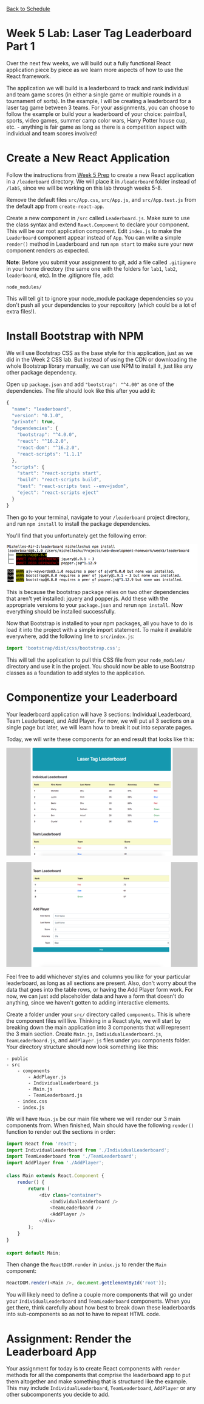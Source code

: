 [Back to Schedule](../schedule.md)

# Week 5 Lab: Laser Tag Leaderboard Part 1

Over the next few weeks, we will build out a fully functional React application piece by piece as we learn more aspects of how to use the React framework.

The application we will build is a leaderboard to track and rank individual and team game scores (in either a single game or multiple rounds in a tournament of sorts). In the example, I will be creating a leaderboard for a laser tag game between 3 teams. For your assignments, you can choose to follow the example or build your a leaderboard of your choice: paintball, sports, video games, summer camp color wars, Harry Potter house cup, etc. - anything is fair game as long as there is a competition aspect with individual and team scores involved!

# Create a New React Application

Follow the instructions from [Week 5 Prep](../prep/05.md) to create a new React application in a `/leaderboard` directory. We will place it in `/leaderboard` folder instead of `/lab5`, since we will be working on this lab through weeks 5-8.

Remove the default files `src/App.css`, `src/App.js`, and `src/App.test.js` from the default app from `create-react-app`.

Create a new component in `/src` called `Leaderboard.js`. Make sure to use the class syntax and extend `React.Component` to declare your component. This will be our root application component. Edit `index.js` to make the `Leaderboard` component appear instead of `App`. You can write a simple `render()` method in Leaderboard and run `npm start` to make sure your new component renders as expected.

**Note**: Before you submit your assignment to git, add a file called `.gitignore` in your home directory (the same one with the folders for `lab1`, `lab2`, `leaderboard`, etc). In the .gitignore file, add:

```
node_modules/
```

This will tell git to ignore your node_module package dependencies so you don't push all your dependencies to your repository (which could be a lot of extra files!).

# Install Bootstrap with NPM

We will use Bootstrap CSS as the base style for this application, just as we did in the Week 2 CSS lab. But instead of using the CDN or downloading the whole Bootstrap library manually, we can use NPM to install it, just like any other package dependency.

Open up `package.json` and add `"bootstrap": "^4.00"` as one of the dependencies. The file should look like this after you add it:

```js
{
  "name": "leaderboard",
  "version": "0.1.0",
  "private": true,
  "dependencies": {
    "bootstrap": "^4.0.0",
    "react": "^16.2.0",
    "react-dom": "^16.2.0",
    "react-scripts": "1.1.1"
  },
  "scripts": {
    "start": "react-scripts start",
    "build": "react-scripts build",
    "test": "react-scripts test --env=jsdom",
    "eject": "react-scripts eject"
  }
}
```

Then go to your terminal, navigate to your `/leaderboard` project directory, and run `npm install` to install the package dependencies.

You'll find that you unfortunately get the following error:

![NPM Error](../images/05/npm-error.png)

This is because the bootstrap package relies on two other dependencies that aren't yet installed: jquery and popper.js. Add these with the appropriate versions to your `package.json` and rerun `npm install`. Now everything should be installed successfully.

Now that Bootstrap is installed to your npm packages, all you have to do is load it into the project with a simple import statement. To make it available everywhere, add the following line to `src/index.js`:

```js
import 'bootstrap/dist/css/bootstrap.css';
```

This will tell the application to pull this CSS file from your `node_modules/` directory and use it in the project. You should now be able to use Bootstrap classes as a foundation to add styles to the application.

# Componentize your Leaderboard

Your leaderboard application will have 3 sections: Individual Leaderboard, Team Leaderboard, and Add Player. For now, we will put all 3 sections on a single page but later, we will learn how to break it out into separate pages.

Today, we will write these components for an end result that looks like this:

![Lab 5 - 1](../images/05/lab5-1.png)

![Lab 5 - 2](../images/05/lab5-2.png)

Feel free to add whichever styles and columns you like for your particular leaderboard, as long as all sections are present. Also, don't worry about the data that goes into the table rows, or having the Add Player form work. For now, we can just add placeholder data and have a form that doesn't do anything, since we haven't gotten to adding interactive elements.

Create a folder under your `src/` directory called `components`. This is where the component files will live. Thinking in a React style, we will start by breaking down the main application into 3 components that will represent the 3 main section. Create `Main.js`, `IndividualLeaderboard.js`, `TeamLeaderboard.js`, and `AddPlayer.js` files under you components folder. Your directory structure should now look something like this:

```
- public
- src
    - components
        - AddPlayer.js
        - IndividualLeaderboard.js
        - Main.js
        - TeamLeaderboard.js
    - index.css
    - index.js
```

We will have `Main.js` be our main file where we will render our 3 main components from. When finished, Main should have the following `render()` function to render out the sections in order:

```js
import React from 'react';
import IndividualLeaderboard from './IndividualLeaderboard';
import TeamLeaderboard from './TeamLeaderboard';
import AddPlayer from './AddPlayer';

class Main extends React.Component {
    render() {
        return (
            <div class="container">
                <IndividualLeaderboard />
                <TeamLeaderboard />
                <AddPlayer />
            </div>
        );
    }
}

export default Main;
```

Then change the `ReactDOM.render` in `index.js` to render the `Main` component:

```js
ReactDOM.render(<Main />, document.getElementById('root'));
```

You will likely need to define a couple more components that will go under your `IndividualLeaderboard` and `TeamLeaderboard` components. When you get there, think carefully about how best to break down these leaderboards into sub-components so as not to have to repeat HTML code.

# Assignment: Render the Leaderboard App

Your assignment for today is to create React components with `render` methods for all the components that comprise the leaderboard app to put them altogether and make something that is structured like the example. This may include `IndividualLeaderboard`, `TeamLeaderboard`, `AddPlayer` or any other subcomponents you decide to add. 
